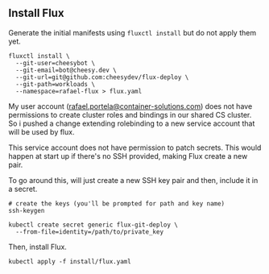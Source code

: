## Install Flux

Generate the initial manifests using `fluxctl install` but do not apply them
yet.

```
fluxctl install \
  --git-user=cheesybot \
  --git-email=bot@cheesy.dev \
  --git-url=git@github.com:cheesydev/flux-deploy \
  --git-path=workloads \
  --namespace=rafael-flux > flux.yaml
```

My user account (rafael.portela@container-solutions.com) does not have
permissions to create cluster roles and bindings in our shared CS cluster. So
i pushed a change extending rolebinding to a new service account that will be
used by flux.

This service account does not have permission to patch secrets. This would
happen at start up if there's no SSH provided, making Flux create a new pair.

To go around this, will just create a new SSH key pair and then, include it in
a secret.

```
# create the keys (you'll be prompted for path and key name)
ssh-keygen

kubectl create secret generic flux-git-deploy \
  --from-file=identity=/path/to/private_key
```

Then, install Flux.
```
kubectl apply -f install/flux.yaml
```
